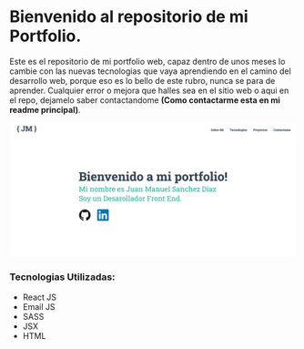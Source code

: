 # Bienvenido al repositorio de mi Portfolio.

Este es el repositorio de mi portfolio web, capaz dentro de unos meses lo cambie con las nuevas tecnologias que vaya aprendiendo en el camino del desarrollo web, porque eso es lo bello de este rubro, nunca se para de aprender.
Cualquier error o mejora que halles sea en el sitio web o aqui en el repo, dejamelo saber contactandome **(Como contactarme esta en mi readme principal)**.

![Screenshoot del portofolio](./public/screenshot.jpg)

### Tecnologias Utilizadas:

- React JS
- Email JS
- SASS
- JSX
- HTML
